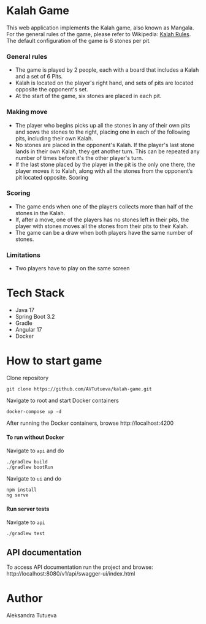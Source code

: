 # Kalah Game
This web application implements the Kalah game, also known as Mangala. For the general rules of the game, please refer to Wikipedia: [Kalah Rules](https://en.wikipedia.org/wiki/Kalah). The default configuration of the game is 6 stones per pit.


### General rules
- The game is played by 2 people, each with a board that includes a Kalah and a set of 6 Pits.
- Kalah is located on the player's right hand, and sets of pits are located opposite the opponent's set.
- At the start of the game, six stones are placed in each pit.
### Making move
- The player who begins picks up all the stones in any of their own pits and sows the stones to the right, placing one in each of the following pits, including their own Kalah.
- No stones are placed in the opponent's Kalah. If the player's last stone lands in their own Kalah, they get another turn. This can be repeated any number of times before it's the other player's turn.
- If the last stone placed by the player in the pit is the only one there, the player moves it to Kalah, along with all the stones from the opponent’s pit located opposite.
  Scoring
### Scoring
- The game ends when one of the players collects more than half of the stones in the Kalah.
- If, after a move, one of the players has no stones left in their pits, the player with stones moves all the stones from their pits to their Kalah.
- The game can be a draw when both players have the same number of stones.
### Limitations
- Two players have to play on the same screen

# Tech Stack
- Java 17
- Spring Boot 3.2
- Gradle
- Angular 17
- Docker

# How to start game
Clone repository
```
git clone https://github.com/AVTutueva/kalah-game.git
```
Navigate to root and start Docker containers
```
docker-compose up -d
```
After running the Docker containers, browse
http://localhost:4200

#### To run without Docker
Navigate to `api` and do
```
./gradlew build
./gradlew bootRun
```
Navigate to `ui` and do
```
npm install
ng serve
```

#### Run server tests
Navigate to `api`
```
./gradlew test
```

## API documentation
To access API documentation run the project and browse:
http://localhost:8080/v1/api/swagger-ui/index.html

# Author
Aleksandra Tutueva